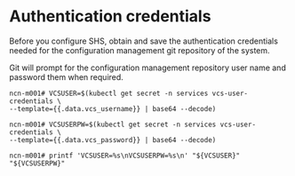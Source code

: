 
# Authentication credentials

Before you configure SHS, obtain and save the authentication credentials needed for the configuration management git repository of the system. 

Git will prompt for the configuration management repository user name and password them when required.

```screen
ncn-m001# VCSUSER=$(kubectl get secret -n services vcs-user-credentials \
--template={{.data.vcs_username}} | base64 --decode)

ncn-m001# VCSUSERPW=$(kubectl get secret -n services vcs-user-credentials \
--template={{.data.vcs_password}} | base64 --decode)

ncn-m001# printf 'VCSUSER=%s\nVCSUSERPW=%s\n' "${VCSUSER}" "${VCSUSERPW}"
```
